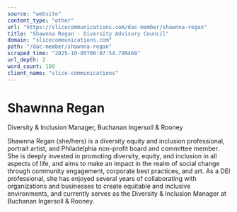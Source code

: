 ```yaml
---
source: "website"
content_type: "other"
url: "https://slicecommunications.com/dac-member/shawnna-regan"
title: "Shawnna Regan - Diversity Advisory Council"
domain: "slicecommunications.com"
path: "/dac-member/shawnna-regan"
scraped_time: "2025-10-05T00:07:54.799468"
url_depth: 2
word_count: 100
client_name: "slice-communications"
---
```


# Shawnna Regan

Diversity & Inclusion Manager, Buchanan Ingersoll & Rooney

Shawnna Regan (she/hers) is a diversity equity and inclusion professional, portrait artist, and Philadelphia non-profit board and committee member. She is deeply invested in promoting diversity, equity, and inclusion in all aspects of life, and aims to make an impact in the realm of social change through community engagement, corporate best practices, and art. As a DEI professional, she has enjoyed several years of collaborating with organizations and businesses to create equitable and inclusive environments, and currently serves as the Diversity & Inclusion Manager at Buchanan Ingersoll & Rooney.